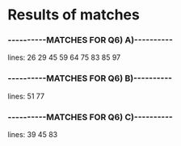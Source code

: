 # Results of matches

### ----------MATCHES FOR Q6) A)----------

lines: 26 29 45 59 64 75 83 85 97

### ----------MATCHES FOR Q6) B)----------

lines: 51 77

### ----------MATCHES FOR Q6) C)----------

lines: 39 45 83 
